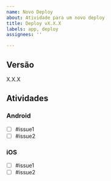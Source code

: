 ```yaml
---
name: Novo Deploy
about: Atividade para um novo deploy
title: Deploy vX.X.X
labels: app, deploy
assignees: ''

---
```


## Versão

X.X.X

## Atividades

### Android

- [ ] #issue1
- [ ] #issue2

### iOS

- [ ] #issue1
- [ ] #issue2
